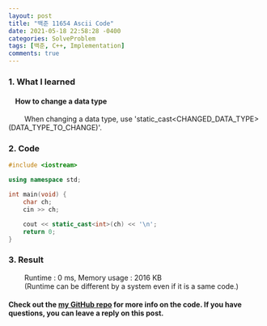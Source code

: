 ```yaml
---
layout: post
title: "백준 11654 Ascii Code"
date: 2021-05-18 22:58:28 -0400
categories: SolveProblem
tags: [백준, C++, Implementation]
comments: true
---
```


### 1. What I learned
#### &nbsp;&nbsp;&nbsp;&nbsp;How to change a data type
&nbsp;&nbsp;&nbsp;&nbsp;&nbsp;&nbsp;&nbsp;&nbsp;When changing a data type, use 'static_cast<CHANGED_DATA_TYPE>(DATA_TYPE_TO_CHANGE)'.  

### 2. Code
```cpp
#include <iostream>

using namespace std;

int main(void) {
    char ch;
    cin >> ch;

    cout << static_cast<int>(ch) << '\n';
    return 0;
}
```

### 3. Result
&nbsp;&nbsp;&nbsp;&nbsp;&nbsp;&nbsp;&nbsp;&nbsp;Runtime : 0 ms, Memory usage : 2016 KB  
&nbsp;&nbsp;&nbsp;&nbsp;&nbsp;&nbsp;&nbsp;&nbsp;(Runtime can be different by a system even if it is a same code.)

#### Check out the [my GitHub repo][hyuk-gh] for more info on the code. If you have questions, you can leave a reply on this post.
[hyuk-gh]: https://github.com/dlgur1994/StudyAlgorithms
